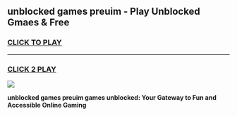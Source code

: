 
## unblocked games preuim - Play Unblocked Gmaes & Free
<h3>
<a href="https://premium.freeplayer.one?title=unblocked_games_preuim&ref=19F">CLICK TO PLAY</a></h3>
<hr>

<h3>
<a href="https://premium.freeplayer.one?title=unblocked_games_preuim&ref=19F">CLICK 2 PLAY</a>
  
</h3>

<a href="https://premium.freeplayer.one?title=unblocked_games_preuim&ref=19F/"><img src="https://clearcache.store/games.png"></a>


**unblocked games preuim games unblocked: Your Gateway to Fun and Accessible Online Gaming**

